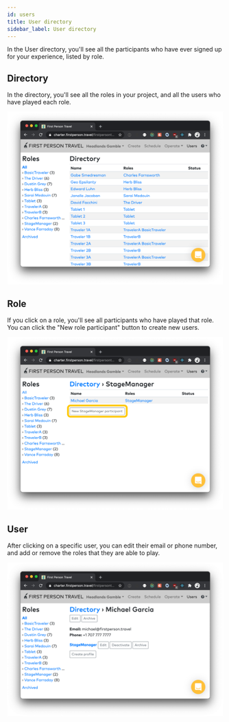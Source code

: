 ```yaml
---
id: users
title: User directory
sidebar_label: User directory
---
```


In the User directory, you'll see all the participants who have ever signed up for your experience, listed by role.

## Directory

In the directory, you'll see all the roles in your project, and all the users who have played each role.

![Directory](/img/concepts/users/users.png)

## Role

If you click on a role, you'll see all participants who have played that role. You can click the "New role participant" button to create new users.

![Role](/img/concepts/users/role.png)

## User

After clicking on a specific user, you can edit their email or phone number, and add or remove the roles that they are able to play.

![User](/img/concepts/users/User.png)